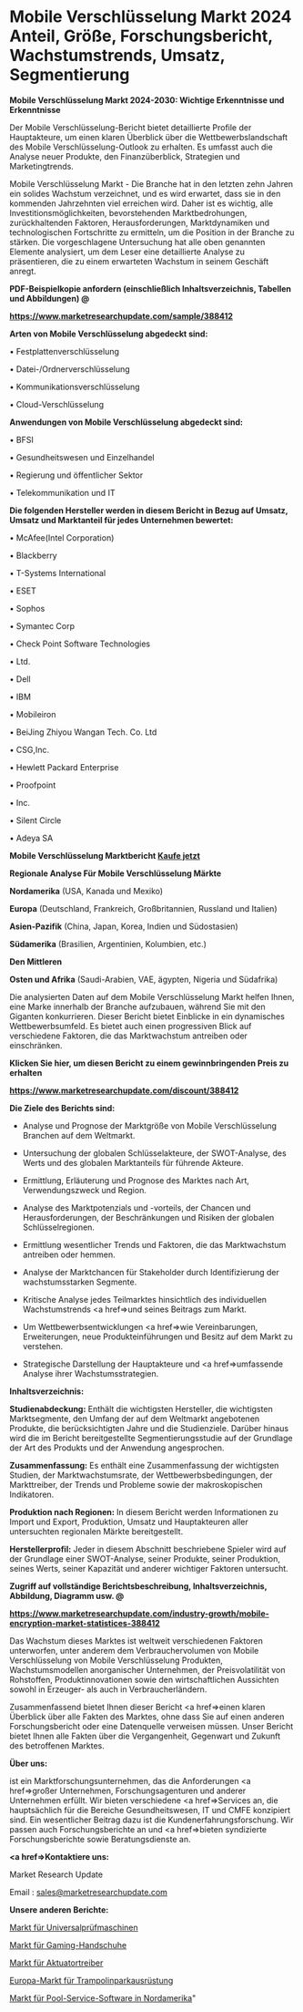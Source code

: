 # Mobile Verschlüsselung Markt 2024 Anteil, Größe, Forschungsbericht, Wachstumstrends, Umsatz, Segmentierung

<strong>Mobile Verschlüsselung Markt 2024-2030: Wichtige Erkenntnisse und Erkenntnisse</strong>

Der Mobile Verschlüsselung-Bericht bietet detaillierte Profile der Hauptakteure, um einen klaren Überblick über die Wettbewerbslandschaft des Mobile Verschlüsselung-Outlook zu erhalten. Es umfasst auch die Analyse neuer Produkte, den Finanzüberblick, Strategien und Marketingtrends.

Mobile Verschlüsselung Markt - Die Branche hat in den letzten zehn Jahren ein solides Wachstum verzeichnet, und es wird erwartet, dass sie in den kommenden Jahrzehnten viel erreichen wird. Daher ist es wichtig, alle Investitionsmöglichkeiten, bevorstehenden Marktbedrohungen, zurückhaltenden Faktoren, Herausforderungen, Marktdynamiken und technologischen Fortschritte zu ermitteln, um die Position in der Branche zu stärken. Die vorgeschlagene Untersuchung hat alle oben genannten Elemente analysiert, um dem Leser eine detaillierte Analyse zu präsentieren, die zu einem erwarteten Wachstum in seinem Geschäft anregt.



<strong><b>PDF-Beispielkopie anfordern (einschließlich Inhaltsverzeichnis, Tabellen und Abbildungen) @ </b></strong>

<strong><a href=https://www.marketresearchupdate.com/sample/388412>

<strong>https://www.marketresearchupdate.com/sample/388412</u></a></strong></strong>



<strong>Arten von Mobile Verschlüsselung abgedeckt sind:</strong>

• Festplattenverschlüsselung

• Datei-/Ordnerverschlüsselung

• Kommunikationsverschlüsselung

• Cloud-Verschlüsselung



<strong>Anwendungen von Mobile Verschlüsselung abgedeckt sind:</strong>

• BFSI

• Gesundheitswesen und Einzelhandel

• Regierung und öffentlicher Sektor

• Telekommunikation und IT



<strong>Die folgenden Hersteller werden in diesem Bericht in Bezug auf Umsatz, Umsatz und Marktanteil für jedes Unternehmen bewertet:</strong>

• McAfee(Intel Corporation)

• Blackberry

• T-Systems International

• ESET

• Sophos

• Symantec Corp

• Check Point Software Technologies

• Ltd.

• Dell

• IBM

• Mobileiron

• BeiJing Zhiyou Wangan Tech. Co. Ltd

• CSG,Inc.

• Hewlett Packard Enterprise

• Proofpoint

• Inc.

• Silent Circle

• Adeya SA



<strong>Mobile Verschlüsselung Marktbericht <a href=https://www.marketresearchupdate.com/buynow/388412>Kaufe jetzt</a></strong>



<strong>Regionale Analyse Für Mobile Verschlüsselung Märkte</strong>



<strong>Nordamerika</strong> (USA, Kanada und Mexiko)



<strong>Europa</strong> (Deutschland, Frankreich, Großbritannien, Russland und Italien)



<strong>Asien-Pazifik</strong> (China, Japan, Korea, Indien und Südostasien)



<strong>Südamerika</strong> (Brasilien, Argentinien, Kolumbien, etc.)



<strong>Den Mittleren</strong> 

<strong>Osten und Afrika</strong> (Saudi-Arabien, VAE, ägypten, Nigeria und Südafrika)

Die analysierten Daten auf dem Mobile Verschlüsselung Markt helfen Ihnen, eine Marke innerhalb der Branche aufzubauen, während Sie mit den Giganten konkurrieren. Dieser Bericht bietet Einblicke in ein dynamisches Wettbewerbsumfeld. Es bietet auch einen progressiven Blick auf verschiedene Faktoren, die das Marktwachstum antreiben oder einschränken.



<strong>Klicken Sie hier, um diesen Bericht zu einem gewinnbringenden Preis zu erhalten
</strong>

<strong><a href=https://www.marketresearchupdate.com/discount/388412>https://www.marketresearchupdate.com/discount/388412</b></u></strong></a>



<strong>Die Ziele des Berichts sind:</strong>

- Analyse und Prognose der Marktgröße von Mobile Verschlüsselung Branchen auf dem Weltmarkt.

- Untersuchung der globalen Schlüsselakteure, der SWOT-Analyse, des Werts und des globalen Marktanteils für führende Akteure.

- Ermittlung, Erläuterung und Prognose des Marktes nach Art, Verwendungszweck und Region.

- Analyse des Marktpotenzials und -vorteils, der Chancen und Herausforderungen, der Beschränkungen und Risiken der globalen Schlüsselregionen.

- Ermittlung wesentlicher Trends und Faktoren, die das Marktwachstum antreiben oder hemmen.

- Analyse der Marktchancen für Stakeholder durch Identifizierung der wachstumsstarken Segmente.

- Kritische Analyse jedes Teilmarktes hinsichtlich des individuellen Wachstumstrends <a href=>und</a> seines Beitrags zum Markt.

- Um Wettbewerbsentwicklungen <a href=>wie</a> Vereinbarungen, Erweiterungen, neue Produkteinführungen und Besitz auf dem Markt zu verstehen.

- Strategische Darstellung der Hauptakteure und <a href=>umfas</a>sende Analyse ihrer Wachstumsstrategien.



<strong>Inhaltsverzeichnis:</strong>



<strong>Studienabdeckung:</strong> Enthält die wichtigsten Hersteller, die wichtigsten Marktsegmente, den Umfang der auf dem Weltmarkt angebotenen Produkte, die berücksichtigten Jahre und die Studienziele. Darüber hinaus wird die im Bericht bereitgestellte Segmentierungsstudie auf der Grundlage der Art des Produkts und der Anwendung angesprochen.



<strong>Zusammenfassung:</strong> Es enthält eine Zusammenfassung der wichtigsten Studien, der Marktwachstumsrate, der Wettbewerbsbedingungen, der Markttreiber, der Trends und Probleme sowie der makroskopischen Indikatoren.



<strong>Produktion nach Regionen:</strong> In diesem Bericht werden Informationen zu Import und Export, Produktion, Umsatz und Hauptakteuren aller untersuchten regionalen Märkte bereitgestellt.



<strong>Herstellerprofil:</strong> Jeder in diesem Abschnitt beschriebene Spieler wird auf der Grundlage einer SWOT-Analyse, seiner Produkte, seiner Produktion, seines Werts, seiner Kapazität und anderer wichtiger Faktoren untersucht.



<strong><b>Zugriff auf vollständige Berichtsbeschreibung, Inhaltsverzeichnis, Abbildung, Diagramm usw. @ </b></strong>

<strong><a href=https://www.marketresearchupdate.com/industry-growth/mobile-encryption-market-statistices-388412>https://www.marketresearchupdate.com/industry-growth/mobile-encryption-market-statistices-388412</a></strong>

Das Wachstum dieses Marktes ist weltweit verschiedenen Faktoren unterworfen, unter anderem dem Verbrauchervolumen von Mobile Verschlüsselung von Mobile Verschlüsselung Produkten, Wachstumsmodellen anorganischer Unternehmen, der Preisvolatilität von Rohstoffen, Produktinnovationen sowie den wirtschaftlichen Aussichten sowohl in Erzeuger- als auch in Verbraucherländern.

Zusammenfassend bietet Ihnen dieser Bericht <a href=>einen</a> klaren Überblick über alle Fakten des Marktes, ohne dass Sie auf einen anderen Forschungsbericht oder eine Datenquelle verweisen müssen. Unser Bericht bietet Ihnen alle Fakten über die Vergangenheit, Gegenwart und Zukunft des betroffenen Marktes.



<strong>Über uns:</strong>

 ist ein Marktforschungsunternehmen, das die Anforderungen <a href=>großer</a> Unternehmen, Forschungsagenturen und anderer Unternehmen erfüllt. Wir bieten verschiedene <a href=>Services</a> an, die hauptsächlich für die Bereiche Gesundheitswesen, IT und CMFE konzipiert sind. Ein wesentlicher Beitrag dazu ist die Kundenerfahrungsforschung. Wir passen auch Forschungsberichte an und <a href=>bieten</a> syndizierte Forschungsberichte sowie Beratungsdienste an.



<strong><a href=>Kontaktiere uns:</a></strong>

Market Research Update

Email : sales@marketresearchupdate.com



<strong>Unsere anderen Berichte:</strong>

<a href=https://www.linkedin.com/pulse/universal-testing-machine-market-insights-2023>Markt für Universalprüfmaschinen</a>

<a href=https://www.linkedin.com/pulse/gaming-gloves-market-outlooks-2023-size-players>Markt für Gaming-Handschuhe</a>

<a href=https://www.linkedin.com/pulse/actuator-drivers-market-size-trends-consumption>Markt für Aktuatortreiber</a>

<a href=https://www.linkedin.com/pulse/europe-trampoline-park-equipment-market-2030-see-huge>Europa-Markt für Trampolinparkausrüstung</a>

<a href=https://www.linkedin.com/pulse/north-america-pool-service-software-market-2023-iwaaf/>Markt für Pool-Service-Software in Nordamerika</a>"
